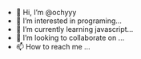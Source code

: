 - 👋 Hi, I’m @ochyyy
- 👀 I’m interested in programing...
- 🌱 I’m currently learning javascript...
- 💞️ I’m looking to collaborate on  ...
- 📫 How to reach me ...

<!---
ochyyy/ochyyy is a ✨ special ✨ repository because its `README.md` (this file) appears on your GitHub profile.
You can click the Preview link to take a look at your changes.
--->
